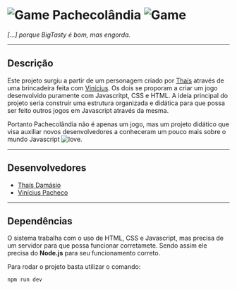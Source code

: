 # ![Game][game] Pachecolândia ![Game][game]
*[...] porque BigTasty é bom, mas engorda.*

***
Descrição
------
Este projeto surgiu a partir de um personagem criado por [Thaís](https://github.com/Thais-Damasio) através de uma brincadeira feita com [Vinícius](https://github.com/viniciussp4). Os dois se proporam a criar um jogo desenvolvido puramente com Javascritpt, CSS e HTML. A ideia principal do projeto seria construir uma estrutura organizada e didática para que possa ser feito outros jogos em Javascript através da mesma.

Portanto Pachecolândia não é apenas um jogo, mas um projeto didático que visa auxiliar novos desenvolvedores a conheceram um pouco mais sobre o mundo Javascript ![love][Heart].
***
Desenvolvedores
------
* [Thaís Damásio](https://github.com/Thais-Damasio)
* [Vinícius Pacheco](https://github.com/viniciussp4)
***
Dependências
------
O sistema trabalha com o uso de HTML, CSS e Javascript, mas precisa de um servidor para que possa funcionar corretamete. Sendo assim ele precisa do **Node.js** para seu funcionamento correto.

Para rodar o projeto basta utilizar o comando:

```npm run dev```

[game]: https://img.icons8.com/nolan/24/visual-game-boy.png "Game"
[heart]: https://img.icons8.com/material-two-tone/24/000000/novel.png "Heart"
